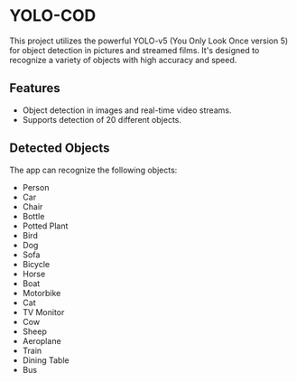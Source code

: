# YOLO-COD

This project utilizes the powerful YOLO-v5 (You Only Look Once version 5) for object detection in pictures and streamed films. It's designed to recognize a variety of objects with high accuracy and speed.

## Features

- Object detection in images and real-time video streams.
- Supports detection of 20 different objects.

## Detected Objects

The app can recognize the following objects:

- Person
- Car
- Chair
- Bottle
- Potted Plant
- Bird
- Dog
- Sofa
- Bicycle
- Horse
- Boat
- Motorbike
- Cat
- TV Monitor
- Cow
- Sheep
- Aeroplane
- Train
- Dining Table
- Bus
